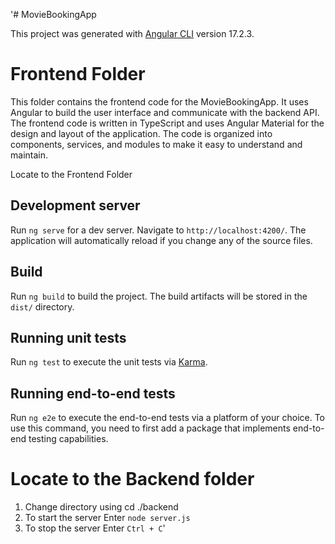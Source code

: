 '# MovieBookingApp

This project was generated with [Angular CLI](https://github.com/angular/angular-cli) version 17.2.3.

# Frontend Folder

This folder contains the frontend code for the MovieBookingApp. It uses Angular to build the user interface
and communicate with the backend API. The frontend code is written in TypeScript and uses Angular Material
for the design and layout of the application. The code is organized into components, services, and modules
to make it easy to understand and maintain.

Locate to the Frontend Folder


## Development server

Run `ng serve` for a dev server. Navigate to `http://localhost:4200/`. The application will automatically reload if you change any of the source files.



## Build

Run `ng build` to build the project. The build artifacts will be stored in the `dist/` directory.



## Running unit tests

Run `ng test` to execute the unit tests via [Karma](https://karma-runner.github.io).



## Running end-to-end tests

Run `ng e2e` to execute the end-to-end tests via a platform of your choice. To use this command, you need to first add a package that implements end-to-end testing capabilities.





# Locate to the Backend folder

1. Change directory using cd ./backend
2. To start the server Enter `node server.js`
3. To stop the server Enter `Ctrl + C`'